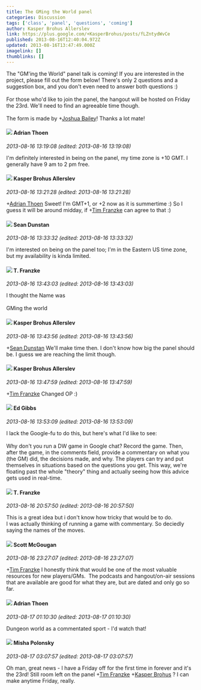 ```yaml
---
title: The GMing the World panel
categories: Discussion
tags: ['class', 'panel', 'questions', 'coming']
author: Kasper Brohus Allerslev
link: https://plus.google.com/+KasperBrohus/posts/fLZntydWvCe
published: 2013-08-16T12:40:04.972Z
updated: 2013-08-16T13:47:49.000Z
imagelink: []
thumblinks: []
---
```


The &quot;GM&#39;ing the World&quot; panel talk is coming! If you are interested in the project, please fill out the form below! There&#39;s only 2 questions and a suggestion box, and you don&#39;t even need to answer both questions :)<br /><br />For those who&#39;d like to join the panel, the hangout will be hosted on Friday the 23rd. We&#39;ll need to find an agreeable time though.<br /><br />The form is made by <span class="proflinkWrapper"><span class="proflinkPrefix">+</span><a class="proflink" href="https://plus.google.com/106441129472899975780" oid="106441129472899975780">Joshua Bailey</a></span>! Thanks a lot mate!
<div id='comment z12js14gfmqusvar504ccboiarzdtj14dhs'>
  <h4><img src='{{site.baseurl}}//images/avatars/113847025671240258531_photo.jpg'> Adrian Thoen</h4>
      <p><cite>2013-08-16 13:19:08 (edited: 2013-08-16 13:19:08)</cite></p>
        <p>I&#39;m definitely interested in being on the panel, my time zone is +10 GMT. I generally have 9 am to 2 pm free.</p>
</div>
        

<div id='comment z12js14gfmqusvar504ccboiarzdtj14dhs'>
  <h4><img src='{{site.baseurl}}//images/avatars/110937611143261107555_photo.jpg'> Kasper Brohus Allerslev</h4>
      <p><cite>2013-08-16 13:21:28 (edited: 2013-08-16 13:21:28)</cite></p>
        <p><span class="proflinkWrapper"><span class="proflinkPrefix">+</span><a class="proflink" href="https://plus.google.com/113847025671240258531" oid="113847025671240258531">Adrian Thoen</a></span> Sweet! I&#39;m GMT+1, or +2 now as it is summertime :) So I guess it will be around midday, if <span class="proflinkWrapper"><span class="proflinkPrefix">+</span><a class="proflink" href="https://plus.google.com/110330901807759406775" oid="110330901807759406775">Tim Franzke</a></span> can agree to that :)</p>
</div>
        

<div id='comment z12js14gfmqusvar504ccboiarzdtj14dhs'>
  <h4><img src='{{site.baseurl}}//images/avatars/109563461718222144273_photo.jpg'> Sean Dunstan</h4>
      <p><cite>2013-08-16 13:33:32 (edited: 2013-08-16 13:33:32)</cite></p>
        <p>I&#39;m interested on being on the panel too; I&#39;m in the Eastern US time zone, but my availability is kinda limited.</p>
</div>
        

<div id='comment z12js14gfmqusvar504ccboiarzdtj14dhs'>
  <h4><img src='{{site.baseurl}}//images/avatars/110330901807759406775_photo.jpg'> T. Franzke</h4>
      <p><cite>2013-08-16 13:43:03 (edited: 2013-08-16 13:43:03)</cite></p>
        <p>I thought the Name was <br /><br />GMing the world</p>
</div>
        

<div id='comment z12js14gfmqusvar504ccboiarzdtj14dhs'>
  <h4><img src='{{site.baseurl}}//images/avatars/110937611143261107555_photo.jpg'> Kasper Brohus Allerslev</h4>
      <p><cite>2013-08-16 13:43:56 (edited: 2013-08-16 13:43:56)</cite></p>
        <p><span class="proflinkWrapper"><span class="proflinkPrefix">+</span><a class="proflink" href="https://plus.google.com/109563461718222144273" oid="109563461718222144273">Sean Dunstan</a></span> We&#39;ll make time then. I don&#39;t know how big the panel should be. I guess we are reaching the limit though.</p>
</div>
        

<div id='comment z12js14gfmqusvar504ccboiarzdtj14dhs'>
  <h4><img src='{{site.baseurl}}//images/avatars/110937611143261107555_photo.jpg'> Kasper Brohus Allerslev</h4>
      <p><cite>2013-08-16 13:47:59 (edited: 2013-08-16 13:47:59)</cite></p>
        <p><span class="proflinkWrapper"><span class="proflinkPrefix">+</span><a class="proflink" href="https://plus.google.com/110330901807759406775" oid="110330901807759406775">Tim Franzke</a></span> Changed OP :)</p>
</div>
        

<div id='comment z12js14gfmqusvar504ccboiarzdtj14dhs'>
  <h4><img src='{{site.baseurl}}//images/avatars/109000970532467033120_photo.jpg'> Ed Gibbs</h4>
      <p><cite>2013-08-16 13:53:09 (edited: 2013-08-16 13:53:09)</cite></p>
        <p>I lack the Google-fu to do this, but here&#39;s what I&#39;d like to see:<br /><br />Why don&#39;t you run a DW game in Google chat? Record the game. Then, after the game, in the comments field, provide a commentary on what you (the GM) did, the decisions made, and why. The players can try and put themselves in situations based on the questions you get. This way, we&#39;re floating past the whole &quot;theory&quot; thing and actually seeing how this advice gets used in real-time.</p>
</div>
        

<div id='comment z12js14gfmqusvar504ccboiarzdtj14dhs'>
  <h4><img src='{{site.baseurl}}//images/avatars/110330901807759406775_photo.jpg'> T. Franzke</h4>
      <p><cite>2013-08-16 20:57:50 (edited: 2013-08-16 20:57:50)</cite></p>
        <p>This is a great idea but i don&#39;t know how tricky that would be to do. <br />I was actually thinking of running a game with commentary. So deciedly saying the names of the moves. </p>
</div>
        

<div id='comment z12js14gfmqusvar504ccboiarzdtj14dhs'>
  <h4><img src='{{site.baseurl}}//images/avatars/101873051689654385715_photo.jpg'> Scott McGougan</h4>
      <p><cite>2013-08-16 23:27:07 (edited: 2013-08-16 23:27:07)</cite></p>
        <p><span class="proflinkWrapper"><span class="proflinkPrefix">+</span><a class="proflink" href="https://plus.google.com/110330901807759406775" oid="110330901807759406775">Tim Franzke</a></span> I honestly think that would be one of the most valuable resources for new players/GMs.  The podcasts and hangout/on-air sessions that are available are good for what they are, but are dated and only go so far.</p>
</div>
        

<div id='comment z12js14gfmqusvar504ccboiarzdtj14dhs'>
  <h4><img src='{{site.baseurl}}//images/avatars/113847025671240258531_photo.jpg'> Adrian Thoen</h4>
      <p><cite>2013-08-17 01:10:30 (edited: 2013-08-17 01:10:30)</cite></p>
        <p>Dungeon world as a commentated sport - I&#39;d watch that!</p>
</div>
        

<div id='comment z12js14gfmqusvar504ccboiarzdtj14dhs'>
  <h4><img src='{{site.baseurl}}//images/avatars/116245899164381280330_photo.jpg'> Misha Polonsky</h4>
      <p><cite>2013-08-17 03:07:57 (edited: 2013-08-17 03:07:57)</cite></p>
        <p>Oh man, great news - I have a Friday off for the first time in forever and it&#39;s the 23rd! Still room left on the panel <span class="proflinkWrapper"><span class="proflinkPrefix">+</span><a class="proflink" href="https://plus.google.com/110330901807759406775" oid="110330901807759406775">Tim Franzke</a></span> <span class="proflinkWrapper"><span class="proflinkPrefix">+</span><a class="proflink" href="https://plus.google.com/110937611143261107555" oid="110937611143261107555">Kasper Brohus</a></span> ? I can make anytime Friday, really.</p>
</div>
        